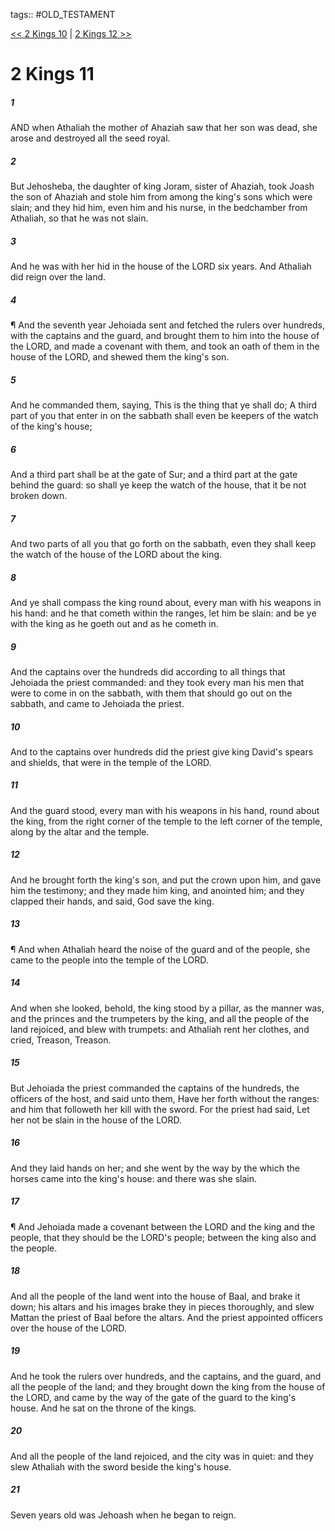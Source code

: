 tags:: #OLD_TESTAMENT

[<< 2 Kings 10](OLD_TESTAMENT/12_2_Kings/2_Kings_10.md) | [2 Kings 12 >>](OLD_TESTAMENT/12_2_Kings/2_Kings_12.md)

# 2 Kings 11

##### 1

AND when Athaliah the mother of Ahaziah saw that her son was dead, she arose and destroyed all the seed royal.

##### 2

But Jehosheba, the daughter of king Joram, sister of Ahaziah, took Joash the son of Ahaziah and stole him from among the king's sons which were slain; and they hid him, even him and his nurse, in the bedchamber from Athaliah, so that he was not slain.

##### 3

And he was with her hid in the house of the LORD six years. And Athaliah did reign over the land.

##### 4

¶ And the seventh year Jehoiada sent and fetched the rulers over hundreds, with the captains and the guard, and brought them to him into the house of the LORD, and made a covenant with them, and took an oath of them in the house of the LORD, and shewed them the king's son.

##### 5

And he commanded them, saying, This is the thing that ye shall do; A third part of you that enter in on the sabbath shall even be keepers of the watch of the king's house;

##### 6

And a third part shall be at the gate of Sur; and a third part at the gate behind the guard: so shall ye keep the watch of the house, that it be not broken down.

##### 7

And two parts of all you that go forth on the sabbath, even they shall keep the watch of the house of the LORD about the king.

##### 8

And ye shall compass the king round about, every man with his weapons in his hand: and he that cometh within the ranges, let him be slain: and be ye with the king as he goeth out and as he cometh in.

##### 9

And the captains over the hundreds did according to all things that Jehoiada the priest commanded: and they took every man his men that were to come in on the sabbath, with them that should go out on the sabbath, and came to Jehoiada the priest.

##### 10

And to the captains over hundreds did the priest give king David's spears and shields, that were in the temple of the LORD.

##### 11

And the guard stood, every man with his weapons in his hand, round about the king, from the right corner of the temple to the left corner of the temple, along by the altar and the temple.

##### 12

And he brought forth the king's son, and put the crown upon him, and gave him the testimony; and they made him king, and anointed him; and they clapped their hands, and said, God save the king.

##### 13

¶ And when Athaliah heard the noise of the guard and of the people, she came to the people into the temple of the LORD.

##### 14

And when she looked, behold, the king stood by a pillar, as the manner was, and the princes and the trumpeters by the king, and all the people of the land rejoiced, and blew with trumpets: and Athaliah rent her clothes, and cried, Treason, Treason.

##### 15

But Jehoiada the priest commanded the captains of the hundreds, the officers of the host, and said unto them, Have her forth without the ranges: and him that followeth her kill with the sword. For the priest had said, Let her not be slain in the house of the LORD.

##### 16

And they laid hands on her; and she went by the way by the which the horses came into the king's house: and there was she slain.

##### 17

¶ And Jehoiada made a covenant between the LORD and the king and the people, that they should be the LORD's people; between the king also and the people.

##### 18

And all the people of the land went into the house of Baal, and brake it down; his altars and his images brake they in pieces thoroughly, and slew Mattan the priest of Baal before the altars. And the priest appointed officers over the house of the LORD.

##### 19

And he took the rulers over hundreds, and the captains, and the guard, and all the people of the land; and they brought down the king from the house of the LORD, and came by the way of the gate of the guard to the king's house. And he sat on the throne of the kings.

##### 20

And all the people of the land rejoiced, and the city was in quiet: and they slew Athaliah with the sword beside the king's house.

##### 21

Seven years old was Jehoash when he began to reign.

